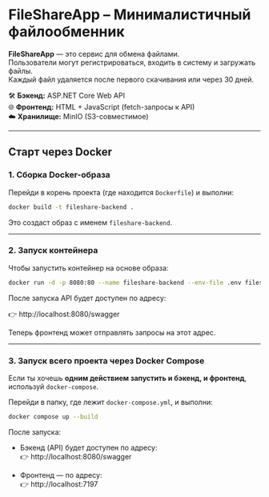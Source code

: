 # FileShareApp – Минималистичный файлообменник

**FileShareApp** — это сервис для обмена файлами.  
Пользователи могут регистрироваться, входить в систему и загружать файлы.  
Каждый файл удаляется после первого скачивания или через 30 дней.

🛠️ **Бэкенд:**        ASP.NET Core Web API  
🌐 **Фронтенд:**      HTML + JavaScript (fetch-запросы к API)  
☁️ **Хранилище:**     MinIO (S3-совместимое)

---

## Cтарт через Docker

### 1. Сборка Docker-образа

Перейди в корень проекта (где находится `Dockerfile`) и выполни:

```bash
docker build -t fileshare-backend .
```

Это создаст образ с именем `fileshare-backend`.

---

### 2. Запуск контейнера

Чтобы запустить контейнер на основе образа:

```bash
docker run -d -p 8080:80 --name fileshare-backend --env-file .env fileshare-backend
```

После запуска API будет доступен по адресу:

👉 http://localhost:8080/swagger

Теперь фронтенд может отправлять запросы на этот адрес.

---

### 3. Запуск всего проекта через Docker Compose

Если ты хочешь **одним действием запустить и бэкенд, и фронтенд**, используй `docker-compose`.

Перейди в папку, где лежит `docker-compose.yml`, и выполни:

```bash
docker compose up --build
```

После запуска:

- Бэкенд (API) будет доступен по адресу:  
  👉 http://localhost:8080/swagger

- Фронтенд — по адресу:  
  👉 http://localhost:7197
